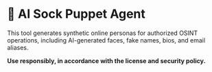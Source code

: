 # 🧠 AI Sock Puppet Agent

This tool generates synthetic online personas for authorized OSINT operations, including AI-generated faces, fake names, bios, and email aliases.

**Use responsibly, in accordance with the license and security policy.**
